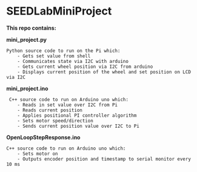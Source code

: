 # SEEDLabMiniProject

**This repo contains:**

**mini_project.py**

    Python source code to run on the Pi which:
        - Gets set value from shell
        - Communicates state via I2C with arduino
        - Gets current wheel position via I2C from arduino
        - Displays current position of the wheel and set position on LCD via I2C
        
**mini_project.ino**
     
     C++ source code to run on Arduino uno which: 
        - Reads in set value over I2C from Pi
        - Reads current position
        - Applies positional PI controller algorithm
        - Sets motor speed/direction
        - Sends current position value over I2C to Pi

**OpenLoopStepResponse.ino**

    C++ source code to run on Arduino uno which:
        - Sets motor on
        - Outputs encoder position and timestamp to serial monitor every 10 ms
